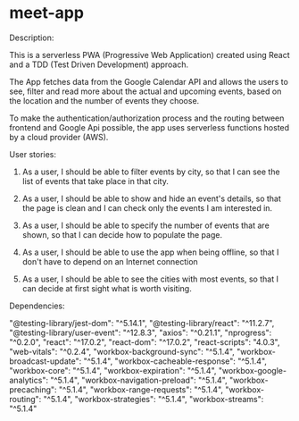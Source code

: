 # meet-app

Description:

This is a serverless PWA (Progressive Web Application) created using React and a TDD (Test Driven Development) approach.

The App fetches data from the Google Calendar API and allows the users to see, filter and read more about the actual and upcoming events, based on the location and the number of events they choose.

To make the authentication/authorization process and the routing between frontend and Google Api possible, the app uses serverless functions hosted by a cloud provider (AWS).

User stories:

1. As a user, I should be able to filter events by city, so that I can see the list of events that take place in that city.

2. As a user, I should be able to show and hide an event's details, so that the page is clean and I can check only the events I am interested in.

3. As a user, I should be able to specify the number of events that are shown, so that I can decide how to populate the page.

4. As a user, I should be able to use the app when being offline, so that I don't have to depend on an Internet connection

5. As a user, I should be able to see the cities with most events, so that I can decide at first sight what is worth visiting.

Dependencies:

 "@testing-library/jest-dom": "^5.14.1",
    "@testing-library/react": "^11.2.7",
    "@testing-library/user-event": "^12.8.3",
    "axios": "^0.21.1",
    "nprogress": "^0.2.0",
    "react": "^17.0.2",
    "react-dom": "^17.0.2",
    "react-scripts": "4.0.3",
    "web-vitals": "^0.2.4",
    "workbox-background-sync": "^5.1.4",
    "workbox-broadcast-update": "^5.1.4",
    "workbox-cacheable-response": "^5.1.4",
    "workbox-core": "^5.1.4",
    "workbox-expiration": "^5.1.4",
    "workbox-google-analytics": "^5.1.4",
    "workbox-navigation-preload": "^5.1.4",
    "workbox-precaching": "^5.1.4",
    "workbox-range-requests": "^5.1.4",
    "workbox-routing": "^5.1.4",
    "workbox-strategies": "^5.1.4",
    "workbox-streams": "^5.1.4"
  
